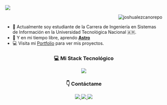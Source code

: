 <img src="https://github.com/JoshuaLezcanoRepo/JoshuaLezcanoRepo/assets/96133436/3908fb24-6adc-48ec-8669-5d47ec22a645">

<p align="right"> <img src="https://komarev.com/ghpvc/?username=joshualezcanorepo&label=Profile%20views&color=0e75b6&style=flat" alt="joshualezcanorepo" /> </p>

- 🔭 Actualmente soy estudiante de la Carrera de Ingeniería en Sistemas de Información en la Universidad Tecnológica Nacional 🇦🇷.
- 🌱 Y en mi tiempo libre, aprendo **[Astro](https://astro.build/)**
- 💻 Visita mi [Portfolio](https://joshualezcanorepo.github.io/) para ver mis proyectos.

<h3 align="center">💻 Mi Stack Tecnológico</h3>
<p align="center">
  <a href="https://skillicons.dev">
    <img src="https://skillicons.dev/icons?i=html,css,js,bootstrap,tailwind,vue,angular,astro,git,postman,django,figma,photoshop,xd&perline=7" />
  </a>
</p>

<h3 align="center">👇 Contáctame</h3>
<p align="center">
   <a href="mailto:joshualezcano8@gmail.com">
    <img src="https://img.shields.io/badge/Gmail-D14836?style=for-the-badge&logo=gmail&logoColor=white"/>
  </a>
   <a href="https://www.linkedin.com/in/joshd8/">
    <img src="https://img.shields.io/badge/linkedin-%230077B5.svg?style=for-the-badge&logo=linkedin&logoColor=white"/>
  </a>
    <a href="https://www.instagram.com/joshualg.dev/">
    <img src="https://img.shields.io/badge/Instagram-%23E4405F.svg?style=for-the-badge&logo=Instagram&logoColor=white"/>
  </a>
</p>
